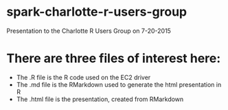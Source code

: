 # spark-charlotte-r-users-group
Presentation to the Charlotte R Users Group on 7-20-2015

# There are three files of interest here:

- The .R file is the R code used on the EC2 driver
- The .md file is the RMarkdown used to generate the html presentation in R
- The .html file is the presentation, created from RMarkdown
